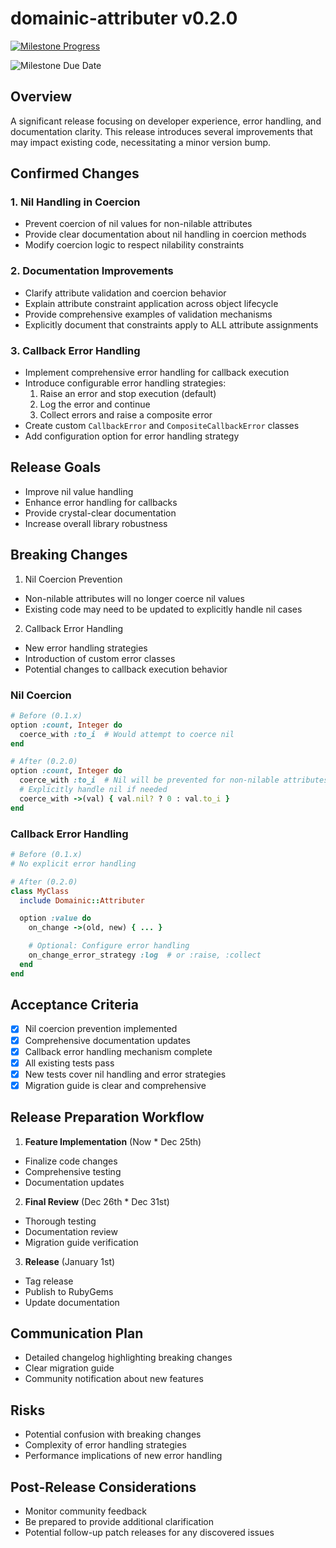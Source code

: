 # domainic-attributer v0.2.0

[![Milestone Progress](https://img.shields.io/github/milestones/progress-percent/domainic/domainic/3?style=for-the-badge&label=Progress)](https://github.com/domainic/domainic/milestone/3)

![Milestone Due Date](https://img.shields.io/badge/01%2F01%2F2025-blue?style=for-the-badge&label=Due%20Date)

## Overview

A significant release focusing on developer experience, error handling, and documentation clarity. This release
introduces several improvements that may impact existing code, necessitating a minor version bump.

## Confirmed Changes

### 1. Nil Handling in Coercion

* Prevent coercion of nil values for non-nilable attributes
* Provide clear documentation about nil handling in coercion methods
* Modify coercion logic to respect nilability constraints

### 2. Documentation Improvements

* Clarify attribute validation and coercion behavior
* Explain attribute constraint application across object lifecycle
* Provide comprehensive examples of validation mechanisms
* Explicitly document that constraints apply to ALL attribute assignments

### 3. Callback Error Handling

* Implement comprehensive error handling for callback execution
* Introduce configurable error handling strategies:
  1. Raise an error and stop execution (default)
  2. Log the error and continue
  3. Collect errors and raise a composite error
* Create custom `CallbackError` and `CompositeCallbackError` classes
* Add configuration option for error handling strategy

## Release Goals

* Improve nil value handling
* Enhance error handling for callbacks
* Provide crystal-clear documentation
* Increase overall library robustness

## Breaking Changes

1. Nil Coercion Prevention
  * Non-nilable attributes will no longer coerce nil values
  * Existing code may need to be updated to explicitly handle nil cases
2. Callback Error Handling
  * New error handling strategies
  * Introduction of custom error classes
  * Potential changes to callback execution behavior

### Nil Coercion

```ruby
# Before (0.1.x)
option :count, Integer do
  coerce_with :to_i  # Would attempt to coerce nil
end

# After (0.2.0)
option :count, Integer do
  coerce_with :to_i  # Nil will be prevented for non-nilable attributes
  # Explicitly handle nil if needed
  coerce_with ->(val) { val.nil? ? 0 : val.to_i }
end
```

### Callback Error Handling

```ruby
# Before (0.1.x)
# No explicit error handling

# After (0.2.0)
class MyClass
  include Domainic::Attributer

  option :value do
    on_change ->(old, new) { ... }

    # Optional: Configure error handling
    on_change_error_strategy :log  # or :raise, :collect
  end
end
```

## Acceptance Criteria

* [x] Nil coercion prevention implemented
* [x] Comprehensive documentation updates
* [x] Callback error handling mechanism complete
* [x] All existing tests pass
* [x] New tests cover nil handling and error strategies
* [x] Migration guide is clear and comprehensive

## Release Preparation Workflow

1. **Feature Implementation** (Now * Dec 25th)
  * Finalize code changes
  * Comprehensive testing
  * Documentation updates
2. **Final Review** (Dec 26th * Dec 31st)
  * Thorough testing
  * Documentation review
  * Migration guide verification
3. **Release** (January 1st)
  * Tag release
  * Publish to RubyGems
  * Update documentation

## Communication Plan

* Detailed changelog highlighting breaking changes
* Clear migration guide
* Community notification about new features

## Risks

* Potential confusion with breaking changes
* Complexity of error handling strategies
* Performance implications of new error handling

## Post-Release Considerations

* Monitor community feedback
* Be prepared to provide additional clarification
* Potential follow-up patch releases for any discovered issues
